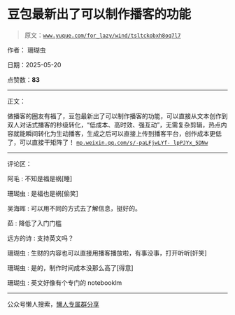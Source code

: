# 豆包最新出了可以制作播客的功能

> 原文：[`www.yuque.com/for_lazy/wind/tsltckobxh8oq7l7`](https://www.yuque.com/for_lazy/wind/tsltckobxh8oq7l7)

作者： 珊瑚虫

日期：2025-05-20

点赞数：**83**

* * *

正文：

做播客的圈友有福了，豆包最新出了可以制作播客的功能，可以直接从文本创作到双人对话式播客的秒级转化，“低成本、高时效、强互动”，无需复杂剪辑，热点内容就能瞬间转化为生动播客，生成之后可以直接上传到播客平台，创作成本更低了，可以直接干矩阵了！ [`mp.weixin.qq.com/s/-paLFjwLYf-
lpPJYx_5DNw`](https://mp.weixin.qq.com/s/-paLFjwLYf-lpPJYx_5DNw)

* * *

评论区：

阿毛 : 不知是福是祸[睡]

珊瑚虫 : 是福也是祸[偷笑]

吴海晖 : 可以用不同的方式去了解信息，挺好的。

茹 : 降低了入门门槛

远方的诗 : 支持英文吗？

珊瑚虫 : 生财的内容也可以直接用播客播放啦，有事没事，打开听听[奸笑]

珊瑚虫 : 是的，制作时间成本没那么高了[得意]

珊瑚虫 : 英文好像有个专门的 notebooklm

* * *

公众号懒人搜索，[懒人专属群分享](https://lazybook.fun/#/blog/group)
